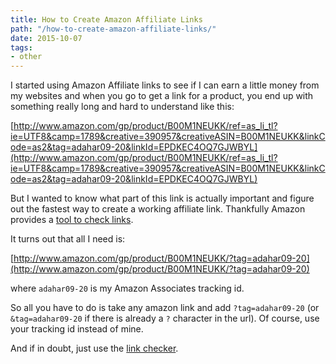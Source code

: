 ```yaml
---
title: How to Create Amazon Affiliate Links
path: "/how-to-create-amazon-affiliate-links/"
date: 2015-10-07
tags:
- other
---
```


I started using Amazon Affiliate links to see if I can earn a little money from my websites and when you go to get a link for a product, you end up with something really long and hard to understand like this:

[http://www.amazon.com/gp/product/B00M1NEUKK/ref=as_li_tl?ie=UTF8&camp=1789&creative=390957&creativeASIN=B00M1NEUKK&linkCode=as2&tag=adahar09-20&linkId=EPDKEC4OQ7GJWBYL](http://www.amazon.com/gp/product/B00M1NEUKK/ref=as_li_tl?ie=UTF8&camp=1789&creative=390957&creativeASIN=B00M1NEUKK&linkCode=as2&tag=adahar09-20&linkId=EPDKEC4OQ7GJWBYL)

But I wanted to know what part of this link is actually important and figure out the fastest way to create a working affiliate link. Thankfully Amazon provides a [tool to check links](https://affiliate-program.amazon.com/gp/associates/network/tools/link-checker/main.html).

It turns out that all I need is:

[http://www.amazon.com/gp/product/B00M1NEUKK/?tag=adahar09-20](http://www.amazon.com/gp/product/B00M1NEUKK/?tag=adahar09-20)

where `adahar09-20` is my Amazon Associates tracking id.

So all you have to do is take any amazon link and add `?tag=adahar09-20` (or `&tag=adahar09-20` if there is already a `?` character in the url). Of course, use your tracking id instead of mine.

And if in doubt, just use the [link checker](https://affiliate-program.amazon.com/gp/associates/network/tools/link-checker/main.html).
